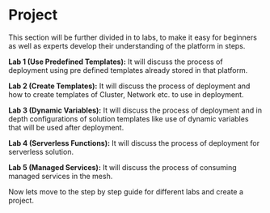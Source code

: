 # Project

This section will be further divided in to labs, to make it easy for beginners as well as experts develop their understanding of the platform in steps.

**Lab 1 (Use Predefined Templates):** It will discuss the process of deployment using pre defined templates already stored in that platform.

**Lab 2 (Create Templates):** It will discuss the process of deployment and how to create templates of Cluster, Network etc. to use in deployment.

**Lab 3 (Dynamic Variables):** It will discuss the process of deployment and in depth configurations of solution templates like use of dynamic variables that will be used after deployment. 

**Lab 4 (Serverless Functions):** It will discuss the process of deployment for serverless solution.

**Lab 5 (Managed Services):** It will discuss the process of consuming managed services in the mesh.

Now lets move to the step by step guide for different labs and create a project.